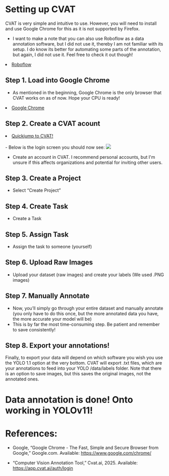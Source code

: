 # Setting up CVAT 
CVAT is very simple and intuitive to use. However, you will need to install and use Google Chrome for this as it is not supported by Firefox. 
<br>

- I want to make a note that you can also use Roboflow as a data annotation software, but I did not use it, thereby I am not familiar with its setup. I do know its better for automating some parts of the annotation, but again, I did not use it. Feel free to check it out though!

<li class="masthead__menu-item">
    <a href="https://roboflow.com/">Roboflow</a>
</li>

## Step 1. Load into Google Chrome
- As mentioned in the beginning, Google Chrome is the only browser that CVAT works on as of now. Hope your CPU is ready!

<li class="masthead__menu-item">
    <a href="https://roboflow.com/">Google Chrome</a>
</li>

## Step 2. Create a CVAT acount
<li class="masthead__menu-item">
    <a href="https://app.cvat.ai/auth/login">Quickjump to CVAT!</a>
</li>

<br>
- Below is the login screen you should now see:
<img src="https://github.com/dannyboy849/Full_YOLOv11_Tutorial/blob/main/Image_References/CVAT_Login.png">

- Create an account in CVAT. I recommend personal accounts, but I'm unsure if this affects organizations and potential for inviting other users. 

## Step 3. Create a Project
- Select “Create Project” 


## Step 4. Create Task
- Create a Task


## Step 5. Assign Task
- Assign the task to someone (yourself) 


## Step 6. Upload Raw Images
- Upload your dataset (raw images) and create your labels (We used .PNG images)


## Step 7. Manually Annotate
- Now, you’ll simply go through your entire dataset and manually annotate (you only have to do this once, but the more annotated data you have, the more accurate your model will be)
- This is by far the most time-consuming step. Be patient and remember to save consistently!


## Step 8. Export your annotations!
Finally, to export your data will depend on which software you wish you use the YOLO 1.1 option at the very bottom. CVAT will export .txt files, which are your annotations to feed into your YOLO /data/labels folder. Note that there is an option to save images, but this saves the original images, not the annotated ones. 


# Data annotation is done! Onto working in YOLOv11!


# References:
- Google, “Google Chrome - The Fast, Simple and Secure Browser from Google,” Google.com. Available: https://www.google.com/chrome/

- “Computer Vision Annotation Tool,” Cvat.ai, 2025. Available: https://app.cvat.ai/auth/login
